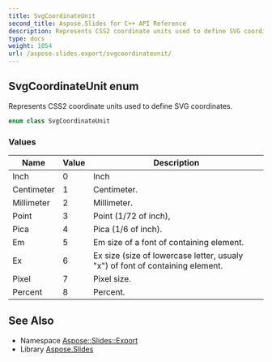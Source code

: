 ```yaml
---
title: SvgCoordinateUnit
second_title: Aspose.Slides for C++ API Reference
description: Represents CSS2 coordinate units used to define SVG coordinates.
type: docs
weight: 1054
url: /aspose.slides.export/svgcoordinateunit/
---
```

## SvgCoordinateUnit enum


Represents CSS2 coordinate units used to define SVG coordinates.

```cpp
enum class SvgCoordinateUnit
```

### Values

| Name | Value | Description |
| --- | --- | --- |
| Inch | 0 | Inch |
| Centimeter | 1 | Centimeter. |
| Millimeter | 2 | Millimeter. |
| Point | 3 | Point (1/72 of inch), |
| Pica | 4 | Pica (1/6 of inch). |
| Em | 5 | Em size of a font of containing element. |
| Ex | 6 | Ex size (size of lowercase letter, usualy \"x\") of font of containing element. |
| Pixel | 7 | Pixel size. |
| Percent | 8 | Percent. |

## See Also

* Namespace [Aspose::Slides::Export](../)
* Library [Aspose.Slides](../../)
